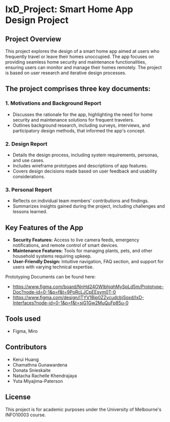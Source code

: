 # IxD_Project: Smart Home App Design Project

## Project Overview
This project explores the design of a smart home app aimed at users who frequently travel or leave their homes unoccupied. The app focuses on providing seamless home security and maintenance functionalities, ensuring users can monitor and manage their homes remotely. The project is based on user research and iterative design processes.

## The project comprises three key documents:

### 1. **Motivations and Background Report**
- Discusses the rationale for the app, highlighting the need for home security and maintenance solutions for frequent travelers.
- Outlines background research, including surveys, interviews, and participatory design methods, that informed the app's concept.

### 2. **Design Report**
- Details the design process, including system requirements, personas, and use cases.
- Includes wireframe prototypes and descriptions of app features.
- Covers design decisions made based on user feedback and usability considerations.

### 3. **Personal Report**
- Reflects on individual team members' contributions and findings.
- Summarizes insights gained during the project, including challenges and lessons learned.

## Key Features of the App
- **Security Features:** Access to live camera feeds, emergency notifications, and remote control of smart devices.
- **Maintenance Features:** Tools for managing plants, pets, and other household systems requiring upkeep.
- **User-Friendly Design:** Intuitive navigation, FAQ section, and support for users with varying technical expertise.

Prototyping Documents can be found here:
- https://www.figma.com/board/NnHd24OWIbhjqhMySpLd5m/Prototype-Doc?node-id=0-1&p=f&t=9PoRcLJCpEEsym0T-0 
- https://www.figma.com/design/ITYV1Bjp0ZZvcudcbjSoxd/IxD-Interfaces?node-id=0-1&p=f&t=sjG1Gw2MuQuFp85u-0 

## Tools used  
- Figma, Miro

## Contributors
- Kerui Huang
- Chamathna Gunawardena
- Donata Snieskaite
- Natacha Rachelle Khendrajaya
- Yuta Miyajima-Paterson

## License
This project is for academic purposes under the University of Melbourne's INFO10003 course.
